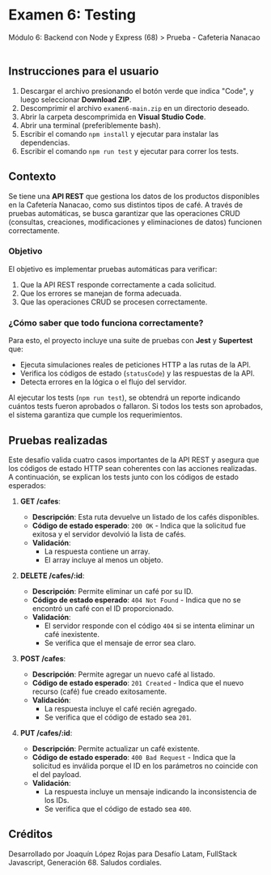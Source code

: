 <h1>Examen 6: Testing</h1>
<p>Módulo 6: Backend con Node y Express (68) > Prueba - Cafeteria Nanacao<br><br></p>

## Instrucciones para el usuario
1. Descargar el archivo presionando el botón verde que indica "Code", y luego seleccionar **Download ZIP**.
2. Descomprimir el archivo `examen6-main.zip` en un directorio deseado.
3. Abrir la carpeta descomprimida en **Visual Studio Code**.
4. Abrir una terminal (preferiblemente bash).
5. Escribir el comando `npm install` y ejecutar para instalar las dependencias.
6. Escribir el comando `npm run test` y ejecutar para correr los tests.

## Contexto
Se tiene una **API REST** que gestiona los datos de los productos disponibles en la Cafetería Nanacao, como sus distintos tipos de café. A través de pruebas automáticas, se busca garantizar que las operaciones CRUD (consultas, creaciones, modificaciones y eliminaciones de datos) funcionen correctamente.

### Objetivo
El objetivo es implementar pruebas automáticas para verificar:
1. Que la API REST responde correctamente a cada solicitud.
2. Que los errores se manejan de forma adecuada.
3. Que las operaciones CRUD se procesen correctamente.

### ¿Cómo saber que todo funciona correctamente?
Para esto, el proyecto incluye una suite de pruebas con **Jest** y **Supertest** que:
- Ejecuta simulaciones reales de peticiones HTTP a las rutas de la API.
- Verifica los códigos de estado (`statusCode`) y las respuestas de la API.
- Detecta errores en la lógica o el flujo del servidor.

Al ejecutar los tests (`npm run test`), se obtendrá un reporte indicando cuántos tests fueron aprobados o fallaron. Si todos los tests son aprobados, el sistema garantiza que cumple los requerimientos.

## Pruebas realizadas
Este desafío valida cuatro casos importantes de la API REST y asegura que los códigos de estado HTTP sean coherentes con las acciones realizadas. A continuación, se explican los tests junto con los códigos de estado esperados:

1. **GET /cafes**:
   - **Descripción**: Esta ruta devuelve un listado de los cafés disponibles.
   - **Código de estado esperado**: `200 OK` - Indica que la solicitud fue exitosa y el servidor devolvió la lista de cafés.
   - **Validación**:
     - La respuesta contiene un array.
     - El array incluye al menos un objeto.

2. **DELETE /cafes/:id**:
   - **Descripción**: Permite eliminar un café por su ID.
   - **Código de estado esperado**: `404 Not Found` - Indica que no se encontró un café con el ID proporcionado.
   - **Validación**:
     - El servidor responde con el código `404` si se intenta eliminar un café inexistente.
     - Se verifica que el mensaje de error sea claro.

3. **POST /cafes**:
   - **Descripción**: Permite agregar un nuevo café al listado.
   - **Código de estado esperado**: `201 Created` - Indica que el nuevo recurso (café) fue creado exitosamente.
   - **Validación**:
     - La respuesta incluye el café recién agregado.
     - Se verifica que el código de estado sea `201`.

4. **PUT /cafes/:id**:
   - **Descripción**: Permite actualizar un café existente.
   - **Código de estado esperado**: `400 Bad Request` - Indica que la solicitud es inválida porque el ID en los parámetros no coincide con el del payload.
   - **Validación**:
     - La respuesta incluye un mensaje indicando la inconsistencia de los IDs.
     - Se verifica que el código de estado sea `400`.

## Créditos
Desarrollado por Joaquín López Rojas para Desafío Latam, FullStack Javascript, Generación 68.
Saludos cordiales.
